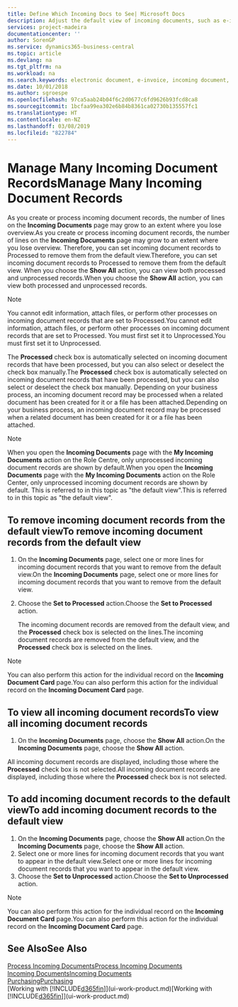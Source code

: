 ```yaml
---
title: Define Which Incoming Docs to See| Microsoft Docs
description: Adjust the default view of incoming documents, such as e-invoices, to improve your overview of processed and unprocessed records.
services: project-madeira
documentationcenter: ''
author: SorenGP
ms.service: dynamics365-business-central
ms.topic: article
ms.devlang: na
ms.tgt_pltfrm: na
ms.workload: na
ms.search.keywords: electronic document, e-invoice, incoming document, OCR, ecommerce, document exchange, import invoice
ms.date: 10/01/2018
ms.author: sgroespe
ms.openlocfilehash: 97ca5aab24b04f6c2d0677c6fd9626b93fcd8ca8
ms.sourcegitcommit: 1bcfaa99ea302e6b84b8361ca02730b135557fc1
ms.translationtype: HT
ms.contentlocale: en-NZ
ms.lasthandoff: 03/08/2019
ms.locfileid: "822784"
---
```

# <a name="manage-many-incoming-document-records"></a><span data-ttu-id="d6b25-103">Manage Many Incoming Document Records</span><span class="sxs-lookup"><span data-stu-id="d6b25-103">Manage Many Incoming Document Records</span></span>
<span data-ttu-id="d6b25-104">As you create or process incoming document records, the number of lines on the **Incoming Documents** page may grow to an extent where you lose overview.</span><span class="sxs-lookup"><span data-stu-id="d6b25-104">As you create or process incoming document records, the number of lines on the **Incoming Documents** page may grow to an extent where you lose overview.</span></span> <span data-ttu-id="d6b25-105">Therefore, you can set incoming document records to Processed to remove them from the default view.</span><span class="sxs-lookup"><span data-stu-id="d6b25-105">Therefore, you can set incoming document records to Processed to remove them from the default view.</span></span> <span data-ttu-id="d6b25-106">When you choose the **Show All** action, you can view both processed and unprocessed records.</span><span class="sxs-lookup"><span data-stu-id="d6b25-106">When you choose the **Show All** action, you can view both processed and unprocessed records.</span></span>

> [!NOTE]  
>   <span data-ttu-id="d6b25-107">You cannot edit information, attach files, or perform other processes on incoming document records that are set to Processed.</span><span class="sxs-lookup"><span data-stu-id="d6b25-107">You cannot edit information, attach files, or perform other processes on incoming document records that are set to Processed.</span></span> <span data-ttu-id="d6b25-108">You must first set it to Unprocessed.</span><span class="sxs-lookup"><span data-stu-id="d6b25-108">You must first set it to Unprocessed.</span></span>

<span data-ttu-id="d6b25-109">The **Processed** check box is automatically selected on incoming document records that have been processed, but you can also select or deselect the check box manually.</span><span class="sxs-lookup"><span data-stu-id="d6b25-109">The **Processed** check box is automatically selected on incoming document records that have been processed, but you can also select or deselect the check box manually.</span></span> <span data-ttu-id="d6b25-110">Depending on your business process, an incoming document record may be processed when a related document has been created for it or a file has been attached.</span><span class="sxs-lookup"><span data-stu-id="d6b25-110">Depending on your business process, an incoming document record may be processed when a related document has been created for it or a file has been attached.</span></span>

> [!NOTE]  
>   <span data-ttu-id="d6b25-111">When you open the **Incoming Documents** page with the **My Incoming Documents** action on the Role Centre, only unprocessed incoming document records are shown by default.</span><span class="sxs-lookup"><span data-stu-id="d6b25-111">When you open the **Incoming Documents** page with the **My Incoming Documents** action on the Role Center, only unprocessed incoming document records are shown by default.</span></span> <span data-ttu-id="d6b25-112">This is referred to in this topic as "the default view".</span><span class="sxs-lookup"><span data-stu-id="d6b25-112">This is referred to in this topic as "the default view".</span></span>

## <a name="to-remove-incoming-document-records-from-the-default-view"></a><span data-ttu-id="d6b25-113">To remove incoming document records from the default view</span><span class="sxs-lookup"><span data-stu-id="d6b25-113">To remove incoming document records from the default view</span></span>
1. <span data-ttu-id="d6b25-114">On the **Incoming Documents** page, select one or more lines for incoming document records that you want to remove from the default view.</span><span class="sxs-lookup"><span data-stu-id="d6b25-114">On the **Incoming Documents** page, select one or more lines for incoming document records that you want to remove from the default view.</span></span>
2. <span data-ttu-id="d6b25-115">Choose the **Set to Processed** action.</span><span class="sxs-lookup"><span data-stu-id="d6b25-115">Choose the **Set to Processed** action.</span></span>

    <span data-ttu-id="d6b25-116">The incoming document records are removed from the default view, and the **Processed** check box is selected on the lines.</span><span class="sxs-lookup"><span data-stu-id="d6b25-116">The incoming document records are removed from the default view, and the **Processed** check box is selected on the lines.</span></span>

> [!NOTE]  
>   <span data-ttu-id="d6b25-117">You can also perform this action for the individual record on the **Incoming Document Card** page.</span><span class="sxs-lookup"><span data-stu-id="d6b25-117">You can also perform this action for the individual record on the **Incoming Document Card** page.</span></span>

## <a name="to-view-all-incoming-document-records"></a><span data-ttu-id="d6b25-118">To view all incoming document records</span><span class="sxs-lookup"><span data-stu-id="d6b25-118">To view all incoming document records</span></span>
1. <span data-ttu-id="d6b25-119">On the **Incoming Documents** page, choose the **Show All** action.</span><span class="sxs-lookup"><span data-stu-id="d6b25-119">On the **Incoming Documents** page, choose the **Show All** action.</span></span>

<span data-ttu-id="d6b25-120">All incoming document records are displayed, including those where the **Processed** check box is not selected.</span><span class="sxs-lookup"><span data-stu-id="d6b25-120">All incoming document records are displayed, including those where the **Processed** check box is not selected.</span></span>

## <a name="to-add-incoming-document-records-to-the-default-view"></a><span data-ttu-id="d6b25-121">To add incoming document records to the default view</span><span class="sxs-lookup"><span data-stu-id="d6b25-121">To add incoming document records to the default view</span></span>
1. <span data-ttu-id="d6b25-122">On the **Incoming Documents** page, choose the **Show All** action.</span><span class="sxs-lookup"><span data-stu-id="d6b25-122">On the **Incoming Documents** page, choose the **Show All** action.</span></span>
2. <span data-ttu-id="d6b25-123">Select one or more lines for incoming document records that you want to appear in the default view.</span><span class="sxs-lookup"><span data-stu-id="d6b25-123">Select one or more lines for incoming document records that you want to appear in the default view.</span></span>
3. <span data-ttu-id="d6b25-124">Choose the **Set to Unprocessed** action.</span><span class="sxs-lookup"><span data-stu-id="d6b25-124">Choose the **Set to Unprocessed** action.</span></span>  

> [!NOTE]  
>   <span data-ttu-id="d6b25-125">You can also perform this action for the individual record on the **Incoming Document Card** page.</span><span class="sxs-lookup"><span data-stu-id="d6b25-125">You can also perform this action for the individual record on the **Incoming Document Card** page.</span></span>

## <a name="see-also"></a><span data-ttu-id="d6b25-126">See Also</span><span class="sxs-lookup"><span data-stu-id="d6b25-126">See Also</span></span>
[<span data-ttu-id="d6b25-127">Process Incoming Documents</span><span class="sxs-lookup"><span data-stu-id="d6b25-127">Process Incoming Documents</span></span>](across-process-income-documents.md)  
[<span data-ttu-id="d6b25-128">Incoming Documents</span><span class="sxs-lookup"><span data-stu-id="d6b25-128">Incoming Documents</span></span>](across-income-documents.md)  
[<span data-ttu-id="d6b25-129">Purchasing</span><span class="sxs-lookup"><span data-stu-id="d6b25-129">Purchasing</span></span>](purchasing-manage-purchasing.md)  
<span data-ttu-id="d6b25-130">[Working with [!INCLUDE[d365fin](includes/d365fin_md.md)]](ui-work-product.md)</span><span class="sxs-lookup"><span data-stu-id="d6b25-130">[Working with [!INCLUDE[d365fin](includes/d365fin_md.md)]](ui-work-product.md)</span></span>
